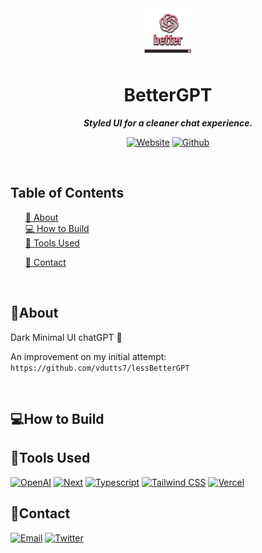 <div align="center">
    <img src="https://raw.githubusercontent.com/vdutts7/dump/main/assets/bettergpt-logo.png " alt="Logo" width="80" height="80">
    <h1 align="center">
        BetterGPT
    </h1>
    <p align="center"> 
        <i><b>Styled UI for a cleaner chat experience. </b></i>
        <br /> 
    </p>

[![Website][website]][website-url]
[![Github][github]][github-url]

 </div>

<br/>

## Table of Contents

  <ol>
    <a href="#about">📝 About</a><br/>
    <a href="#how-to-build">💻 How to Build</a><br/>
    <a href="#tools-used">🔧 Tools Used</a>
        <ul>
        </ul>
    <a href="#contact">👤 Contact</a>
  </ol>

<br/>

## 📝About

Dark Minimal UI chatGPT 🌹

An improvement on my initial attempt: `https://github.com/vdutts7/lessBetterGPT`

<br/>

## 💻How to Build

## 🔧Tools Used

[![OpenAI][openai]][openai-url]
[![Next][next]][next-url]
[![Typescript][typescript]][typescript-url]
[![Tailwind CSS][tailwindcss]][tailwindcss-url]
[![Vercel][vercel]][vercel-url]

## 👤Contact

[![Email][email]][email-url]
[![Twitter][twitter]][twitter-url]

<!-- MARKDOWN LINKS & IMAGES -->
<!-- https://www.markdownguide.org/basic-syntax/#reference-style-links -->

[next]: https://img.shields.io/badge/next.js-000000?style=for-the-badge&logo=nextdotjs&logoColor=white
[next-url]: https://nextjs.org/
[tailwindcss]: https://img.shields.io/badge/Tailwind_CSS-38B2AC?style=for-the-badge&logo=tailwind-css&logoColor=skyblue&color=0A192F
[tailwindcss-url]: https://tailwindcss.com/
[openai]: https://img.shields.io/badge/OpenAI_GPT--3/3.5-0058A0?style=for-the-badge&logo=openai&logoColor=white&color=4aa481
[openai-url]: https://openai.com/
[typescript]: https://img.shields.io/badge/TypeScript-007ACC?style=for-the-badge&logo=typescript&logoColor=white
[typescript-url]: https://www.typescriptlang.org/
[vercel]: https://img.shields.io/badge/Vercel-FFFFFF?style=for-the-badge&logo=Vercel&logoColor=white&color=black
[vercel-url]: https://Vercel.com/
[website]: https://img.shields.io/badge/🔗Website-7f18ff?style=for-the-badge
[website-url]: https://a-better-gpt.vercel.app/
[github]: https://img.shields.io/badge/💻Github-000000?style=for-the-badge
[github-url]: https://github.com/vdutts7/betterGPT/
[email]: https://img.shields.io/badge/me@vd7.io-FFCA28?style=for-the-badge&logo=Gmail&logoColor=00bbff&color=black
[email-url]: https://vd7.io
[twitter]: https://img.shields.io/badge/Twitter-FFCA28?style=for-the-badge&logo=Twitter&logoColor=00bbff&color=black
[twitter-url]: https://twitter.com/vdutts7/
